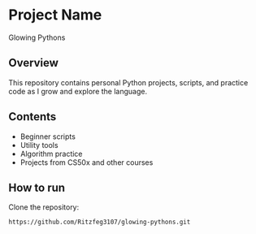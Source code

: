 # Project Name
Glowing Pythons
## Overview
This repository contains personal Python projects, scripts, and practice code as I grow and explore the language.

## Contents
- Beginner scripts
- Utility tools
- Algorithm practice
- Projects from CS50x and other courses

## How to run 
Clone the repository:

```bash
https://github.com/Ritzfeg3107/glowing-pythons.git